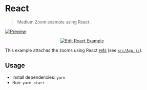 # React

> Medium Zoom example using React.

[![Preview](https://user-images.githubusercontent.com/6137112/32423245-46d091d8-c273-11e7-9e2e-8b7921bac447.png)](https://codesandbox.io/s/github/francoischalifour/medium-zoom/tree/master/examples/react?view=preview)

<p align="center">
  <a href="https://codesandbox.io/s/github/francoischalifour/medium-zoom/tree/master/examples/react">
    <img alt="Edit React Example" src="https://codesandbox.io/static/img/play-codesandbox.svg">
  </a>
</p>

This example attaches the zooms using React [refs](https://reactjs.org/docs/refs-and-the-dom.html) (see [`src/App.js`](src/App.js)).

## Usage

* Install dependencies: `yarn`
* Run: `yarn start`
